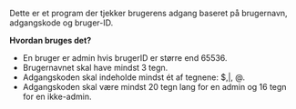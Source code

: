Dette er et program der tjekker brugerens adgang baseret på brugernavn, adgangskode og bruger-ID.

**Hvordan bruges det?**
- En bruger er admin hvis brugerID er større end 65536.  
- Brugernavnet skal have mindst 3 tegn.  
- Adgangskoden skal indeholde mindst ét af tegnene: $,|, @.  
- Adgangskoden skal være mindst 20 tegn lang for en admin og 16 tegn for en ikke-admin.  
